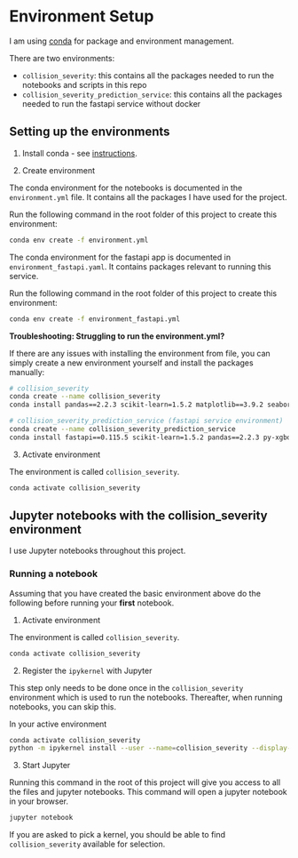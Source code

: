 # Environment Setup

I am using [conda](https://docs.conda.io/projects/conda/en/latest/index.html) for package and environment management.

There are two environments:
- `collision_severity`: this contains all the packages needed to run the notebooks and scripts in this repo
- `collision_severity_prediction_service`: this contains all the packages needed to run the fastapi service without docker

## Setting up the environments

1. Install conda - see [instructions](https://docs.conda.io/projects/conda/en/latest/user-guide/install/index.html).

2. Create environment

The conda environment for the notebooks is documented in the `environment.yml` file. It contains all the packages I have used for the project.

Run the following command in the root folder of this project to create this environment:

```bash
conda env create -f environment.yml 
```

The conda environment for the fastapi app is documented in `environment_fastapi.yaml`. It contains packages relevant to running this service.

Run the following command in the root folder of this project to create this environment:

```bash
conda env create -f environment_fastapi.yml 
```

**Troubleshooting: Struggling to run the environment.yml?**

If there are any issues with installing the environment from file, you can simply create a new environment yourself and install the packages manually:

```bash
# collision_severity
conda create --name collision_severity
conda install pandas==2.2.3 scikit-learn=1.5.2 matplotlib==3.9.2 seaborn==0.13.2 py-xgboost==2.1.2 jupyter python==3.13.0 ipykernel openpyxl==3.1.5 tqdm==4.67.1

# collision_severity_prediction_service (fastapi service environment)
conda create --name collision_severity_prediction_service
conda install fastapi==0.115.5 scikit-learn=1.5.2 pandas==2.2.3 py-xgboost==2.1.2 python==3.13.0 pydantic-settings==2.6.1 uvicorn==0.32.1
```

3. Activate environment

The environment is called `collision_severity`.

```bash
conda activate collision_severity
```


## Jupyter notebooks with the collision_severity environment
I use Jupyter notebooks throughout this project.   

### Running a notebook

Assuming that you have created the basic environment above do the following before running your **first** notebook. 

1. Activate environment

The environment is called `collision_severity`.

```bash
conda activate collision_severity
```

2. Register the `ipykernel` with Jupyter

This step only needs to be done once in the `collision_severity` environment which is used to run the notebooks. Thereafter, when running notebooks, you can skip this.

In your active environment

```bash
conda activate collision_severity
python -m ipykernel install --user --name=collision_severity --display-name "collision_severity"
```

3. Start Jupyter

Running this command in the root of this project will give you access to all the files and jupyter notebooks. This command will open a jupyter notebook in your browser.

```bash
jupyter notebook
```

If you are asked to pick a kernel, you should be able to find `collision_severity` available for selection.